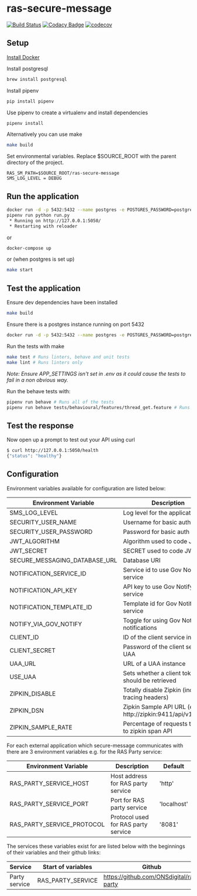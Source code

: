 # ras-secure-message
[![Build Status](https://travis-ci.org/ONSdigital/ras-secure-message.svg?branch=master)](https://travis-ci.org/ONSdigital/ras-secure-message)
[![Codacy Badge](https://api.codacy.com/project/badge/Grade/4e427a826650454d98ed74dade65a4ff)](https://www.codacy.com/app/ONSDigital/ras-secure-message)
[![codecov](https://codecov.io/gh/ONSdigital/ras-secure-message/branch/master/graph/badge.svg)](https://codecov.io/gh/ONSdigital/ras-secure-message)


## Setup

[Install Docker](https://docs.docker.com/engine/installation/)

Install postgresql
```bash
brew install postgresql
```

Install pipenv
```bash
pip install pipenv
```

Use pipenv to create a virtualenv and install dependencies
```bash
pipenv install
```

Alternatively you can use make
```bash
make build
```

Set environmental variables. Replace $SOURCE_ROOT with the parent directory of the project.

```
RAS_SM_PATH=$SOURCE_ROOT/ras-secure-message
SMS_LOG_LEVEL = DEBUG
```

Run the application
-------------------
```bash
docker run -d -p 5432:5432 --name postgres -e POSTGRES_PASSWORD=postgres -e POSTGRES_DB=postgres -d postgres
pipenv run python run.py
 * Running on http://127.0.0.1:5050/
 * Restarting with reloader
```
or
```bash
docker-compose up
```
or (when postgres is set up)
```bash
make start
```


Test the application
--------------------
Ensure dev dependencies have been installed
```bash
make build
```

Ensure there is a postgres instance running on port 5432
```bash
docker run -d -p 5432:5432 --name postgres -e POSTGRES_PASSWORD=postgres -e POSTGRES_DB=postgres -d postgres
```

Run the tests with make
```bash
make test # Runs linters, behave and unit tests
make lint # Runs linters only
```
*Note: Ensure APP_SETTINGS isn't set in .env as it could cause the tests to fail
in a non obvious way.*


Run the behave tests with:
```bash
pipenv run behave # Runs all of the tests
pipenv run behave tests/behavioural/features/thread_get.feature # Runs individual feature test
```


Test the response
-----------------

Now open up a prompt to test out your API using curl
```bash
$ curl http://127.0.0.1:5050/health
{"status": "healthy"}
```

## Configuration

Environment variables available for configuration are listed below:

| Environment Variable            | Description                                                   | Default
|---------------------------------|---------------------------------------------------------------|-------------------------------
| SMS_LOG_LEVEL                   | Log level for the application                                 | 'DEBUG'
| SECURITY_USER_NAME              | Username for basic auth                                       | N/A
| SECURITY_USER_PASSWORD          | Password for basic auth                                       | N/A
| JWT_ALGORITHM                   | Algorithm used to code JWT                                    | 'HS256'
| JWT_SECRET                      | SECRET used to code JWT                                       | N/A
| SECURE_MESSAGING_DATABASE_URL   | Database URI                                                  | postgresql://postgres:postgres@localhost:5432
| NOTIFICATION_SERVICE_ID         | Service id to use Gov Notify service                          | N/A
| NOTIFICATION_API_KEY            | API key to use Gov Notify service                             | N/A
| NOTIFICATION_TEMPLATE_ID        | Template id for Gov Notify service                            | N/A
| NOTIFY_VIA_GOV_NOTIFY           | Toggle for using Gov Notify for notifications                 | '1' (enable Gov Notify email notifications)
| CLIENT_ID                       | ID of the client service in UAA                               | N/A
| CLIENT_SECRET                   | Password of the client service in UAA                         | N/A
| UAA_URL                         | URL of a UAA instance                                         | N/A
| USE_UAA                         | Sets whether a client token should be retrieved               | 1
| ZIPKIN_DISABLE                  | Totally disable Zipkin (including tracing headers)            | False
| ZIPKIN_DSN                      | Zipkin Sample API URL (e.g. http://zipkin:9411/api/v1/spans)  | None
| ZIPKIN_SAMPLE_RATE              | Percentage of requests to send to zipkin span API             | 0


For each external application which secure-message communicates with there are 3 environment variables e.g. for the RAS Party service:

| Environment Variable              | Description                         | Default
|-----------------------------------|-------------------------------------|-------------------------------
| RAS_PARTY_SERVICE_HOST            | Host address for RAS party service  | 'http'
| RAS_PARTY_SERVICE_PORT            | Port for RAS party service          | 'localhost'
| RAS_PARTY_SERVICE_PROTOCOL        | Protocol used for RAS party service | '8081'

The services these variables exist for are listed below with the beginnings of their variables and their github links:

| Service                         | Start of variables          | Github
|---------------------------------|-----------------------------|-----------------------------
| Party service                   | RAS_PARTY_SERVICE           | https://github.com/ONSdigital/ras-party
